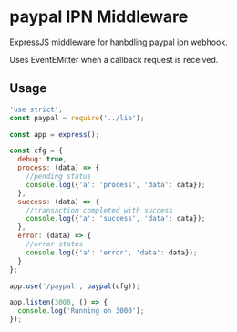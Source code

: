 # paypal IPN Middleware

ExpressJS middleware for hanbdling paypal ipn webhook.

Uses EventEMitter when a callback request is received.

## Usage

```js
'use strict';
const paypal = require('../lib');

const app = express();

const cfg = {
  debug: true,
  process: (data) => {
    //pending status
    console.log({'a': 'process', 'data': data});
  },
  success: (data) => {
    //transaction completed with success
    console.log({'a': 'success', 'data': data});
  },
  error: (data) => {
    //error status
    console.log({'a': 'error', 'data': data});
  }
};

app.use('/paypal', paypal(cfg));

app.listen(3000, () => {
  console.log('Running on 3000');
});
```